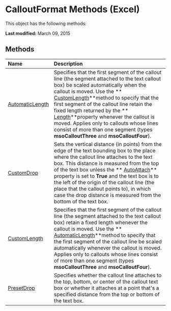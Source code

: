 
# CalloutFormat Methods (Excel)
This object has the following methods:

 **Last modified:** March 09, 2015


## Methods



|**Name**|**Description**|
|:-----|:-----|
| [AutomaticLength](e82093e0-7b84-c2c8-8365-6fe05298d55b.md)|Specifies that the first segment of the callout line (the segment attached to the text callout box) be scaled automatically when the callout is moved. Use the  ** [CustomLength](8c5034f9-32ca-6e34-be59-51e0cd8c8374.md)**method to specify that the first segment of the callout line retain the fixed length returned by the  ** [Length](e17dacaa-f48f-8802-3912-f84a0e4dd8ca.md)**property whenever the callout is moved. Applies only to callouts whose lines consist of more than one segment (types  **msoCalloutThree** and **msoCalloutFour**).|
| [CustomDrop](d38513f6-1c42-e4b3-7a0f-b8543d59d0ff.md)|Sets the vertical distance (in points) from the edge of the text bounding box to the place where the callout line attaches to the text box. This distance is measured from the top of the text box unless the  ** [AutoAttach](80f5bf63-072d-1245-d564-1b54af0f85b5.md)** property is set to **True** and the text box is to the left of the origin of the callout line (the place that the callout points to), in which case the drop distance is measured from the bottom of the text box.|
| [CustomLength](8c5034f9-32ca-6e34-be59-51e0cd8c8374.md)|Specifies that the first segment of the callout line (the segment attached to the text callout box) retain a fixed length whenever the callout is moved. Use the  ** [AutomaticLength](e82093e0-7b84-c2c8-8365-6fe05298d55b.md)**method to specify that the first segment of the callout line be scaled automatically whenever the callout is moved. Applies only to callouts whose lines consist of more than one segment (types  **msoCalloutThree** and **msoCalloutFour**).|
| [PresetDrop](48d67cad-d93b-2b69-35dd-c3de70340a42.md)|Specifies whether the callout line attaches to the top, bottom, or center of the callout text box or whether it attaches at a point that's a specified distance from the top or bottom of the text box.|
